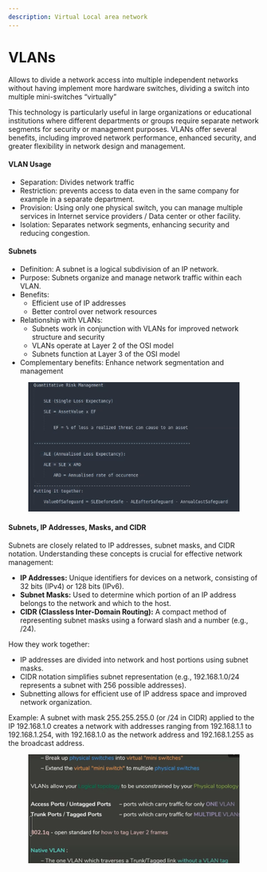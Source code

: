```yaml
---
description: Virtual Local area network
---
```


# VLANs

Allows to divide a network access into multiple independent networks without having implement more hardware switches, dividing a switch into multiple mini-switches “virtually”

This technology is particularly useful in large organizations or educational institutions where different departments or groups require separate network segments for security or management purposes. VLANs offer several benefits, including improved network performance, enhanced security, and greater flexibility in network design and management.

#### VLAN Usage

* Separation: Divides network traffic
* Restriction: prevents access to data even in the same company for example in a separate department.
* Provision: Using only one physical switch, you can manage multiple services in Internet service providers / Data center or other facility.
* Isolation: Separates network segments, enhancing security and reducing congestion.

#### Subnets

* Definition: A subnet is a logical subdivision of an IP network.
* Purpose: Subnets organize and manage network traffic within each VLAN.
* Benefits:
  * Efficient use of IP addresses
  * Better control over network resources
* Relationship with VLANs:
  * Subnets work in conjunction with VLANs for improved network structure and security
  * VLANs operate at Layer 2 of the OSI model
  * Subnets function at Layer 3 of the OSI model
* Complementary benefits: Enhance network segmentation and management

<figure><img src="../../.gitbook/assets/image (4).png" alt=""><figcaption></figcaption></figure>

#### Subnets, IP Addresses, Masks, and CIDR

Subnets are closely related to IP addresses, subnet masks, and CIDR notation. Understanding these concepts is crucial for effective network management:

* **IP Addresses:** Unique identifiers for devices on a network, consisting of 32 bits (IPv4) or 128 bits (IPv6).
* **Subnet Masks:** Used to determine which portion of an IP address belongs to the network and which to the host.
* **CIDR (Classless Inter-Domain Routing):** A compact method of representing subnet masks using a forward slash and a number (e.g., /24).

How they work together:

* IP addresses are divided into network and host portions using subnet masks.
* CIDR notation simplifies subnet representation (e.g., 192.168.1.0/24 represents a subnet with 256 possible addresses).
* Subnetting allows for efficient use of IP address space and improved network organization.

Example: A subnet with mask 255.255.255.0 (or /24 in CIDR) applied to the IP 192.168.1.0 creates a network with addresses ranging from 192.168.1.1 to 192.168.1.254, with 192.168.1.0 as the network address and 192.168.1.255 as the broadcast address.

<figure><img src="../../.gitbook/assets/image (6).png" alt=""><figcaption></figcaption></figure>
